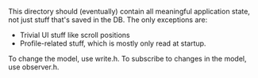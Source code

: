 This directory should (eventually) contain all meaningful application state, not
just stuff that's saved in the DB.  The only exceptions are:
 - Trivial UI stuff like scroll positions
 - Profile-related stuff, which is mostly only read at startup.

To change the model, use write.h.
To subscribe to changes in the model, use observer.h.
